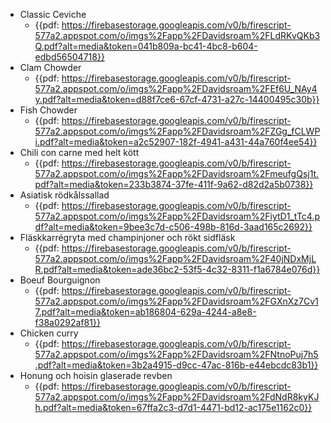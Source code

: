 - Classic Ceviche
    - {{pdf: https://firebasestorage.googleapis.com/v0/b/firescript-577a2.appspot.com/o/imgs%2Fapp%2FDavidsroam%2FLdRKvQKb3Q.pdf?alt=media&token=041b809a-bc41-4bc8-b604-edbd56504718}}
- Clam Chowder
    - {{pdf: https://firebasestorage.googleapis.com/v0/b/firescript-577a2.appspot.com/o/imgs%2Fapp%2FDavidsroam%2FEf6U_NAy4y.pdf?alt=media&token=d88f7ce6-67cf-4731-a27c-14400495c30b}}
- Fish Chowder
    - {{pdf: https://firebasestorage.googleapis.com/v0/b/firescript-577a2.appspot.com/o/imgs%2Fapp%2FDavidsroam%2FZGg_fCLWPi.pdf?alt=media&token=a2c52907-182f-4941-a431-44a760f4ee54}}
- Chili con carne med helt kött
    - {{pdf: https://firebasestorage.googleapis.com/v0/b/firescript-577a2.appspot.com/o/imgs%2Fapp%2FDavidsroam%2FmeufgQsj1t.pdf?alt=media&token=233b3874-37fe-411f-9a62-d82d2a5b0738}}
- Asiatisk rödkålssallad
    - {{pdf: https://firebasestorage.googleapis.com/v0/b/firescript-577a2.appspot.com/o/imgs%2Fapp%2FDavidsroam%2FiytD1_tTc4.pdf?alt=media&token=9bee3c7d-c506-498b-816d-3aad165c2692}}
- Fläskkarrégryta med champinjoner och rökt sidfläsk
    - {{pdf: https://firebasestorage.googleapis.com/v0/b/firescript-577a2.appspot.com/o/imgs%2Fapp%2FDavidsroam%2F40jNDxMjLR.pdf?alt=media&token=ade36bc2-53f5-4c32-8311-f1a6784e076d}}
- Boeuf Bourguignon
    - {{pdf: https://firebasestorage.googleapis.com/v0/b/firescript-577a2.appspot.com/o/imgs%2Fapp%2FDavidsroam%2FGXnXz7Cv17.pdf?alt=media&token=ab186804-629a-4244-a8e8-f38a0292af81}}
- Chicken curry
    - {{pdf: https://firebasestorage.googleapis.com/v0/b/firescript-577a2.appspot.com/o/imgs%2Fapp%2FDavidsroam%2FNtnoPuj7h5.pdf?alt=media&token=3b2a4915-d9cc-47ac-816b-e44ebcdc83b1}}
- Honung och hoisin glaserade revben
    - {{pdf: https://firebasestorage.googleapis.com/v0/b/firescript-577a2.appspot.com/o/imgs%2Fapp%2FDavidsroam%2FdNdR8kyKJh.pdf?alt=media&token=67ffa2c3-d7d1-4471-bd12-ac175e1162c0}}
